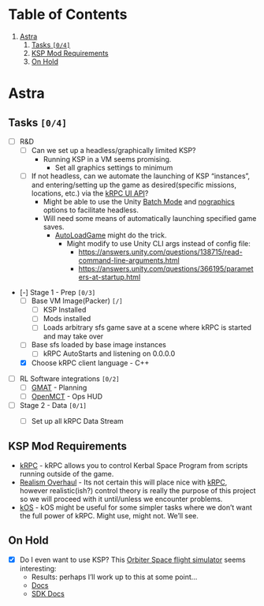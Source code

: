 
# Table of Contents

1.  [Astra](#org799177e)
    1.  [Tasks <code>[0/4]</code>](#org075be62)
    2.  [KSP Mod Requirements](#orgd6f0fdf)
    3.  [On Hold](#org1daf6e9)



<a id="org799177e"></a>

# Astra


<a id="org075be62"></a>

## Tasks <code>[0/4]</code>

-   [ ] R&D
    -   [ ] Can we set up a headless/graphically limited KSP?
        -   Running KSP in a VM seems promising.
            -   Set all graphics settings to minimum
    -   [ ] If not headless, can we automate the launching of KSP &ldquo;instances&rdquo;, and entering/setting up the game as desired(specific missions, locations, etc.) via the [kRPC UI API](https://krpc.github.io/krpc/cpp/api/ui/ui.html)?
        -   Might be able to use the Unity [Batch Mode](https://docs.unity3d.com/Manual/CLIBatchmodeCoroutines.html) and [nographics](https://docs.unity3d.com/Manual/CommandLineArguments.html) options to facilitate headless.
        -   Will need some means of automatically launching specified game saves.
            -   [AutoLoadGame](https://github.com/allista/AutoLoadGame) might do the trick.
                -   Might modify to use Unity CLI args instead of config file:
                    -   <https://answers.unity.com/questions/138715/read-command-line-arguments.html>
                    -   <https://answers.unity.com/questions/366195/parameters-at-startup.html>
-   [-] Stage 1 - Prep <code>[0/3]</code>
    -   [ ] Base VM Image(Packer) <code>[/]</code>
        -   [ ] KSP Installed
        -   [ ] Mods installed
        -   [ ] Loads arbitrary sfs game save at a scene where kRPC is started and may take over
    -   [ ] Base sfs loaded by base image instances
        -   [ ] kRPC AutoStarts and listening on 0.0.0.0
    -   [X] Choose kRPC client language - C++
-   [ ] RL Software integrations <code>[0/2]</code>
    -   [ ] [GMAT](https://opensource.gsfc.nasa.gov/projects/GMAT/index.php) - Planning
    -   [ ] [OpenMCT](https://github.com/nasa/openmct) - Ops HUD
-   [ ] Stage 2 - Data <code>[0/1]</code>
    -   [ ] Set up all kRPC Data Stream


<a id="orgd6f0fdf"></a>

## KSP Mod Requirements

-   [kRPC](https://krpc.github.io/krpc/) - kRPC allows you to control Kerbal Space Program from scripts running outside of the game.
-   [Realism Overhaul](https://github.com/KSP-RO/RealismOverhaul/wiki) - Its not certain this will place nice with [kRPC](https://krpc.github.io/krpc/), however realistic(ish?) control theory is really the purpose of this project so we will proceed with it until/unless we encounter problems.
-   [kOS](https://ksp-kos.github.io/KOS/) - kOS might be useful for some simpler tasks where we don&rsquo;t want the full power of kRPC. Might use, might not. We&rsquo;ll see.


<a id="org1daf6e9"></a>

## On Hold

-   [X] Do I even want to use KSP? This [Orbiter Space flight simulator](http://orbit.medphys.ucl.ac.uk/index.html) seems interesting:
    -   Results: perhaps I&rsquo;ll work up to this at some point&#x2026;
    -   [Docs](https://www.orbiterwiki.org/wiki/)
    -   [SDK Docs](https://www.orbiterwiki.org/wiki/SDK_documentation)

